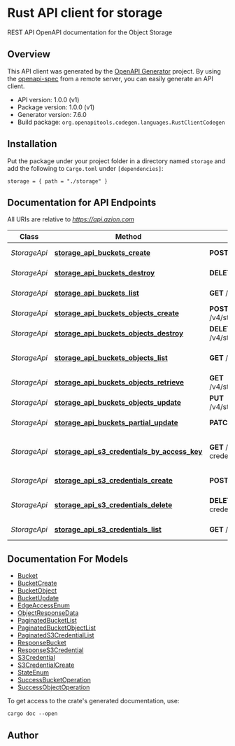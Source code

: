 # Rust API client for storage

REST API OpenAPI documentation for the Object Storage


## Overview

This API client was generated by the [OpenAPI Generator](https://openapi-generator.tech) project.  By using the [openapi-spec](https://openapis.org) from a remote server, you can easily generate an API client.

- API version: 1.0.0 (v1)
- Package version: 1.0.0 (v1)
- Generator version: 7.6.0
- Build package: `org.openapitools.codegen.languages.RustClientCodegen`

## Installation

Put the package under your project folder in a directory named `storage` and add the following to `Cargo.toml` under `[dependencies]`:

```
storage = { path = "./storage" }
```

## Documentation for API Endpoints

All URIs are relative to *https://api.azion.com*

Class | Method | HTTP request | Description
------------ | ------------- | ------------- | -------------
*StorageApi* | [**storage_api_buckets_create**](docs/StorageApi.md#storage_api_buckets_create) | **POST** /v4/storage/buckets | Create a new bucket
*StorageApi* | [**storage_api_buckets_destroy**](docs/StorageApi.md#storage_api_buckets_destroy) | **DELETE** /v4/storage/buckets/{name} | Delete a bucket
*StorageApi* | [**storage_api_buckets_list**](docs/StorageApi.md#storage_api_buckets_list) | **GET** /v4/storage/buckets | List buckets
*StorageApi* | [**storage_api_buckets_objects_create**](docs/StorageApi.md#storage_api_buckets_objects_create) | **POST** /v4/storage/buckets/{bucket_name}/objects/{object_key} | Create new object key
*StorageApi* | [**storage_api_buckets_objects_destroy**](docs/StorageApi.md#storage_api_buckets_objects_destroy) | **DELETE** /v4/storage/buckets/{bucket_name}/objects/{object_key} | Delete object key
*StorageApi* | [**storage_api_buckets_objects_list**](docs/StorageApi.md#storage_api_buckets_objects_list) | **GET** /v4/storage/buckets/{bucket_name}/objects | List buckets objects
*StorageApi* | [**storage_api_buckets_objects_retrieve**](docs/StorageApi.md#storage_api_buckets_objects_retrieve) | **GET** /v4/storage/buckets/{bucket_name}/objects/{object_key} | Download object
*StorageApi* | [**storage_api_buckets_objects_update**](docs/StorageApi.md#storage_api_buckets_objects_update) | **PUT** /v4/storage/buckets/{bucket_name}/objects/{object_key} | Update the object key
*StorageApi* | [**storage_api_buckets_partial_update**](docs/StorageApi.md#storage_api_buckets_partial_update) | **PATCH** /v4/storage/buckets/{name} | Update bucket info
*StorageApi* | [**storage_api_s3_credentials_by_access_key**](docs/StorageApi.md#storage_api_s3_credentials_by_access_key) | **GET** /v4/storage/s3-credentials/{s3_credential_access_key} | get by s3 credentials by access key
*StorageApi* | [**storage_api_s3_credentials_create**](docs/StorageApi.md#storage_api_s3_credentials_create) | **POST** /v4/storage/s3-credentials | create s3 credentials
*StorageApi* | [**storage_api_s3_credentials_delete**](docs/StorageApi.md#storage_api_s3_credentials_delete) | **DELETE** /v4/storage/s3-credentials/{s3_credential_access_key} | delete by s3 credentials
*StorageApi* | [**storage_api_s3_credentials_list**](docs/StorageApi.md#storage_api_s3_credentials_list) | **GET** /v4/storage/s3-credentials | List s3 credentials


## Documentation For Models

 - [Bucket](docs/Bucket.md)
 - [BucketCreate](docs/BucketCreate.md)
 - [BucketObject](docs/BucketObject.md)
 - [BucketUpdate](docs/BucketUpdate.md)
 - [EdgeAccessEnum](docs/EdgeAccessEnum.md)
 - [ObjectResponseData](docs/ObjectResponseData.md)
 - [PaginatedBucketList](docs/PaginatedBucketList.md)
 - [PaginatedBucketObjectList](docs/PaginatedBucketObjectList.md)
 - [PaginatedS3CredentialList](docs/PaginatedS3CredentialList.md)
 - [ResponseBucket](docs/ResponseBucket.md)
 - [ResponseS3Credential](docs/ResponseS3Credential.md)
 - [S3Credential](docs/S3Credential.md)
 - [S3CredentialCreate](docs/S3CredentialCreate.md)
 - [StateEnum](docs/StateEnum.md)
 - [SuccessBucketOperation](docs/SuccessBucketOperation.md)
 - [SuccessObjectOperation](docs/SuccessObjectOperation.md)


To get access to the crate's generated documentation, use:

```
cargo doc --open
```

## Author




